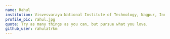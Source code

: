 ```yaml
---
name: Rahul
institution: Visvesvaraya National Institute of Technology, Nagpur, India
profile_pic: rahul.jpg
quote: Try as many things as you can, but pursue what you love.
github_user: rahulatrkm
---
```

